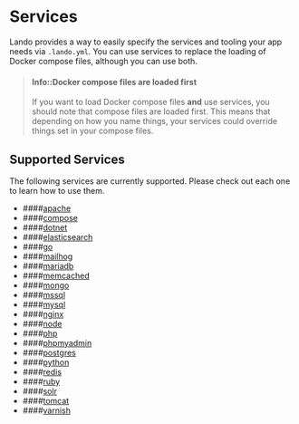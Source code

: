 Services
========

Lando provides a way to easily specify the services and tooling your app needs via `.lando.yml`. You can use services to replace the loading of Docker compose files, although you can use both.

> #### Info::Docker compose files are loaded first
>
> If you want to load Docker compose files **and** use services, you should note that compose files are loaded first. This means that depending on how you name things, your services could override things set in your compose files.

Supported Services
------------------

The following services are currently supported. Please check out each one to learn how to use them.

*   ####[apache](./../services/apache.md)
*   ####[compose](./../services/compose.md)
*   ####[dotnet](./../services/dotnet.md)
*   ####[elasticsearch](./../services/elasticsearch.md)
*   ####[go](./../services/go.md)
*   ####[mailhog](./../services/mailhog.md)
*   ####[mariadb](./../services/mariadb.md)
*   ####[memcached](./../services/memcached.md)
*   ####[mongo](./../services/mongo.md)
*   ####[mssql](./../services/mssql.md)
*   ####[mysql](./../services/mysql.md)
*   ####[nginx](./../services/nginx.md)
*   ####[node](./../services/node.md)
*   ####[php](./../services/php.md)
*   ####[phpmyadmin](./../services/phpmyadmin.md)
*   ####[postgres](./../services/postgres.md)
*   ####[python](./../services/python.md)
*   ####[redis](./../services/redis.md)
*   ####[ruby](./../services/ruby.md)
*   ####[solr](./../services/solr.md)
*   ####[tomcat](./../services/tomcat.md)
*   ####[varnish](./../services/varnish.md)
